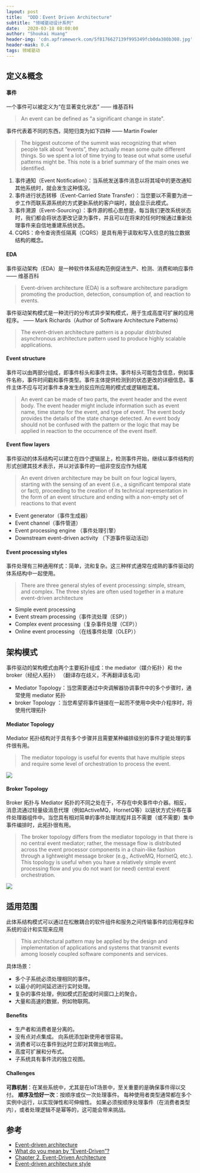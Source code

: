 ```yaml
---
layout: post
title:  "DDD：Event Driven Architecture"
subtitle: "领域驱动设计系列"
date:   2020-03-18 08:00:00
author: "Shoukai Huang"
header-img: 'cdn.apframework.com/5f8176627139f995349fcb0da380b308.jpg'
header-mask: 0.4
tags: 领域驱动
---
```



## 定义&概念

#### 事件

一个事件可以被定义为“在显著变化状态” —— 维基百科

>An event can be defined as "a significant change in state".

事件代表着不同的东西，简短归类为如下四种 —— Martin Fowler

>The biggest outcome of the summit was recognizing that when people talk about “events”, they actually mean some quite different things. So we spent a lot of time trying to tease out what some useful patterns might be. This note is a brief summary of the main ones we identified.

1. 事件通知（Event Notification）：当系统发送事件消息以将其域中的更改通知其他系统时，就会发生这种情况。
2. 事件进行状态转移（Event-Carried State Transfer）：当您要以不需要为进一步工作而联系源系统的方式更新系统的客户端时，就会显示此模式。
3. 事件溯源（Event-Sourcing）：事件源的核心思想是，每当我们更改系统状态时，我们都会将状态更改记录为事件，并且可以在将来的任何时候通过重新处理事件来自信地重建系统状态。
4. CQRS：命令查询责任隔离（CQRS）是具有用于读取和写入信息的独立数据结构的概念。



#### EDA

事件驱动架构（EDA）是一种软件体系结构范例促进生产、检测、消费和响应事件 —— 维基百科

>Event-driven architecture (EDA) is a software architecture paradigm promoting the production, detection, consumption of, and reaction to events.

事件驱动架构模式是一种流行的分布式异步架构模式，用于生成高度可扩展的应用程序。 —— Mark Richards（Author of Software Architecture Patterns）

>The event-driven architecture pattern is a popular distributed asynchronous architecture pattern used to produce highly scalable applications. 


#### Event structure

事件可以由两部分组成，即事件标头和事件主体。事件标头可能包含信息，例如事件名称，事件时间戳和事件类型。事件主体提供检测到的状态更改的详细信息。事件主体不应与可对事件本身发生的反应所应用的模式或逻辑相混淆。

>An event can be made of two parts, the event header and the event body. The event header might include information such as event name, time stamp for the event, and type of event. The event body provides the details of the state change detected. An event body should not be confused with the pattern or the logic that may be applied in reaction to the occurrence of the event itself.


#### Event flow layers

事件驱动的体系结构可以建立在四个逻辑层上，检测事件开始，继续以事件结构的形式创建其技术表示，并以对该事件的一组非空反应作为结尾

>An event driven architecture may be built on four logical layers, starting with the sensing of an event (i.e., a significant temporal state or fact), proceeding to the creation of its technical representation in the form of an event structure and ending with a non-empty set of reactions to that event

* Event generator（事件生成器）
* Event channel（事件管道）
* Event processing engine （事件处理引擎）
* Downstream event-driven activity （下游事件驱动活动）

#### Event processing styles

事件处理有三种通用样式：简单，流和复杂。这三种样式通常在成熟的事件驱动的体系结构中一起使用。

>There are three general styles of event processing: simple, stream, and complex. The three styles are often used together in a mature event-driven architecture

* Simple event processing
* Event stream processing（事件流处理（ESP））
* Complex event processing（复杂事件处理（CEP））
* Online event processing （在线事件处理（OLEP））


## 架构模式

事件驱动的架构模式由两个主要拓扑组成：the mediator（媒介拓扑）和 the broker（经纪人拓扑） （翻译存在歧义，不再翻译该名词）

* Mediator Topology：当您需要通过中央调解器协调事件中的多个步骤时，通常使用 mediator 拓扑
* broker Topology ：当您希望将事件链接在一起而不使用中央中介程序时，将使用代理拓扑

#### Mediator Topology

Mediator 拓扑结构对于具有多个步骤并且需要某种编排级别的事件才能处理的事件很有用。

> The mediator topology is useful for events that have multiple steps and require some level of orchestration to process the event.

![](http://cdn.apframework.com/307c7788e1631bbe9df727dafcccbcc5.jpg)

#### Broker Topology

Broker 拓扑与 Mediator 拓扑的不同之处在于，不存在中央事件中介器。相反，消息流通过轻量级消息代理（例如ActiveMQ，HornetQ等）以链状方式分布在事件处理器组件中。当您具有相对简单的事件处理流程并且不需要（或不需要）集中事件编排时，此拓扑很有用。

>The broker topology differs from the mediator topology in that there is no central event mediator; rather, the message flow is distributed across the event processor components in a chain-like fashion through a lightweight message broker (e.g., ActiveMQ, HornetQ, etc.). This topology is useful when you have a relatively simple event processing flow and you do not want (or need) central event orchestration.

![](http://cdn.apframework.com/6196fcab32a762bb767308018c217016.jpg)



## 适用范围

此体系结构模式可以通过在松散耦合的软件组件和服务之间传输事件的应用程序和系统的设计和实现来应用

>This architectural pattern may be applied by the design and implementation of applications and systems that transmit events among loosely coupled software components and services. 

具体场景：

* 多个子系统必须处理相同的事件。
* 以最小的时间延迟进行实时处理。
* 复杂的事件处理，例如模式匹配或时间窗口上的聚合。
* 大量和高速的数据，例如物联网。

#### Benefits

* 生产者和消费者是分离的。
* 没有点对点集成。 向系统添加新使用者很容易。
* 消费者可以在事件到达时立即对其做出响应。
* 高度可扩展和分布式。
* 子系统具有事件流的独立视图。

#### Challenges

**可靠机制**：在某些系统中，尤其是在IoT场景中，至关重要的是确保事件得以交付。
**顺序及恰好一次**：按顺序或仅一次处理事件。 每种使用者类型通常都在多个实例中运行，以实现弹性和可伸缩性。 如果必须按顺序处理事件（在消费者类型内），或者处理逻辑不是幂等的，这可能会带来挑战。


## 参考

* [Event-driven architecture](https://en.wikipedia.org/wiki/Event-driven_architecture)
* [What do you mean by “Event-Driven”?](https://martinfowler.com/articles/201701-event-driven.html)
* [Chapter 2. Event-Driven Architecture](https://www.oreilly.com/library/view/software-architecture-patterns/9781491971437/ch02.html)
* [Event-driven architecture style](https://docs.microsoft.com/en-us/azure/architecture/guide/architecture-styles/event-driven)
